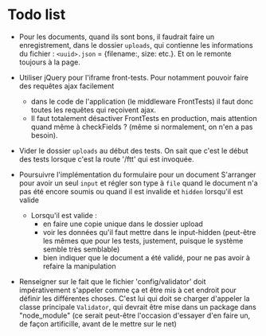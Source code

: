 # Todo list

- Pour les documents, quand ils sont bons, il faudrait faire un enregistrement,
  dans le dossier `uploads`, qui contienne les informations du fichier : `<uuid>.json` = {filename:, size: etc.}. Et on le remonte toujours à la page.

- Utiliser jQuery pour l'iframe front-tests. Pour notamment pouvoir faire des requêtes ajax facilement
  * dans le code de l'application (le middleware FrontTests) il faut donc toutes les requêtes qui reçoivent ajax.
  * Il faut totalement désactiver FrontTests en production, mais attention quand même à checkFields ? (même si normalement, on n'en a pas besoin).

- Vider le dossier `uploads` au début des tests. On sait que c'est le début des tests lorsque c'est la route '/ftt' qui est invoquée.

- Poursuivre l'implémentation du formulaire pour un document
  S'arranger pour avoir un seul `input` et régler son type à `file` quand le document n'a pas été encore soumis ou quand il est invalide et `hidden` lorsqu'il est valide
  - Lorsqu'il est valide :
    - en faire une copie unique dans le dossier upload
    - voir les données qu'il faut mettre dans le input-hidden (peut-être les mêmes que pour les tests, justement, puisque le système semble très semblable)
    - bien indiquer que le document a été validé, pour ne pas avoir à refaire la manipulation

- Renseigner sur le fait que le fichier 'config/validator' doit impérativement s'appeler comme ça et être mis à cet endroit pour définir les différentes choses. C'est lui qui doit se charger d'appeler la classe principale `Validator`, qui devrait être mise dans un package dans "node_module" (ce serait peut-être l'occasion d'essayer d'en faire un, de façon artificille, avant de le mettre sur le net)
